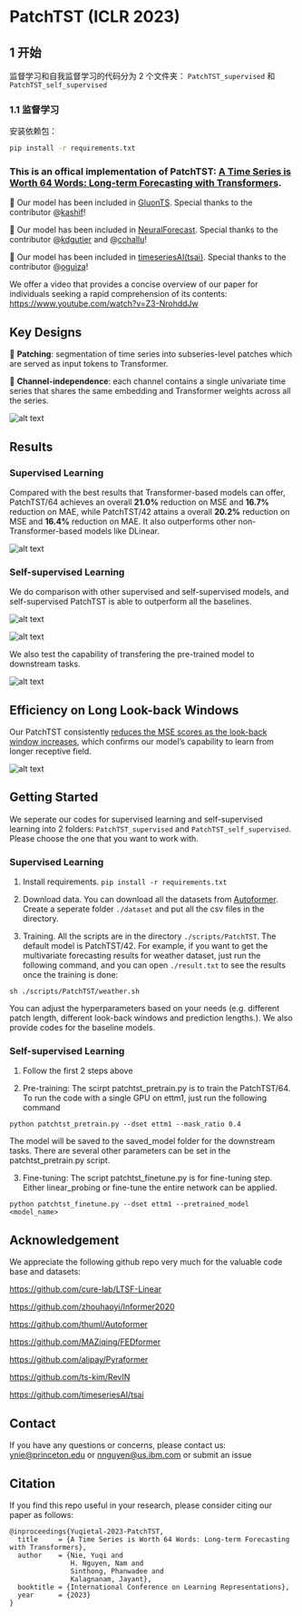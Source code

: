 # PatchTST (ICLR 2023)

## 1 开始

监督学习和自我监督学习的代码分为 2 个文件夹： `PatchTST_supervised` 和 `PatchTST_self_supervised`

### 1.1 监督学习

安装依赖包：

```sh
pip install -r requirements.txt
```



### This is an offical implementation of PatchTST: [A Time Series is Worth 64 Words: Long-term Forecasting with Transformers](https://arxiv.org/abs/2211.14730). 

:triangular_flag_on_post: Our model has been included in [GluonTS](https://github.com/awslabs/gluonts). Special thanks to the contributor @[kashif](https://github.com/kashif)!

:triangular_flag_on_post: Our model has been included in [NeuralForecast](https://github.com/Nixtla/neuralforecast). Special thanks to the contributor @[kdgutier](https://github.com/kdgutier) and @[cchallu](https://github.com/cchallu)!

:triangular_flag_on_post: Our model has been included in [timeseriesAI(tsai)](https://github.com/timeseriesAI/tsai/blob/main/tutorial_nbs/15_PatchTST_a_new_transformer_for_LTSF.ipynb). Special thanks to the contributor @[oguiza](https://github.com/oguiza)!

We offer a video that provides a concise overview of our paper for individuals seeking a rapid comprehension of its contents: https://www.youtube.com/watch?v=Z3-NrohddJw



## Key Designs

:star2: **Patching**: segmentation of time series into subseries-level patches which are served as input tokens to Transformer.

:star2: **Channel-independence**: each channel contains a single univariate time series that shares the same embedding and Transformer weights across all the series.

![alt text](https://github.com/yuqinie98/PatchTST/blob/main/pic/model.png)

## Results

### Supervised Learning

Compared with the best results that Transformer-based models can offer, PatchTST/64 achieves an overall **21.0%** reduction on MSE and **16.7%** reduction
on MAE, while PatchTST/42 attains a overall **20.2%** reduction on MSE and **16.4%** reduction on MAE. It also outperforms other non-Transformer-based models like DLinear.

![alt text](https://github.com/yuqinie98/PatchTST/blob/main/pic/table3.png)

### Self-supervised Learning

We do comparison with other supervised and self-supervised models, and self-supervised PatchTST is able to outperform all the baselines. 

![alt text](https://github.com/yuqinie98/PatchTST/blob/main/pic/table4.png)

![alt text](https://github.com/yuqinie98/PatchTST/blob/main/pic/table6.png)

We also test the capability of transfering the pre-trained model to downstream tasks.

![alt text](https://github.com/yuqinie98/PatchTST/blob/main/pic/table5.png)

## Efficiency on Long Look-back Windows

Our PatchTST consistently <ins>reduces the MSE scores as the look-back window increases</ins>, which confirms our model’s capability to learn from longer receptive field.

![alt text](https://github.com/yuqinie98/PatchTST/blob/main/pic/varying_L.png)

## Getting Started

We seperate our codes for supervised learning and self-supervised learning into 2 folders: ```PatchTST_supervised``` and ```PatchTST_self_supervised```. Please choose the one that you want to work with.

### Supervised Learning

1. Install requirements. ```pip install -r requirements.txt```

2. Download data. You can download all the datasets from [Autoformer](https://drive.google.com/drive/folders/1ZOYpTUa82_jCcxIdTmyr0LXQfvaM9vIy). Create a seperate folder ```./dataset``` and put all the csv files in the directory.

3. Training. All the scripts are in the directory ```./scripts/PatchTST```. The default model is PatchTST/42. For example, if you want to get the multivariate forecasting results for weather dataset, just run the following command, and you can open ```./result.txt``` to see the results once the training is done:
```
sh ./scripts/PatchTST/weather.sh
```

You can adjust the hyperparameters based on your needs (e.g. different patch length, different look-back windows and prediction lengths.). We also provide codes for the baseline models.

### Self-supervised Learning

1. Follow the first 2 steps above

2. Pre-training: The scirpt patchtst_pretrain.py is to train the PatchTST/64. To run the code with a single GPU on ettm1, just run the following command
```
python patchtst_pretrain.py --dset ettm1 --mask_ratio 0.4
```
The model will be saved to the saved_model folder for the downstream tasks. There are several other parameters can be set in the patchtst_pretrain.py script.

 3. Fine-tuning: The script patchtst_finetune.py is for fine-tuning step. Either linear_probing or fine-tune the entire network can be applied.
```
python patchtst_finetune.py --dset ettm1 --pretrained_model <model_name>
```

## Acknowledgement

We appreciate the following github repo very much for the valuable code base and datasets:

https://github.com/cure-lab/LTSF-Linear

https://github.com/zhouhaoyi/Informer2020

https://github.com/thuml/Autoformer

https://github.com/MAZiqing/FEDformer

https://github.com/alipay/Pyraformer

https://github.com/ts-kim/RevIN

https://github.com/timeseriesAI/tsai

## Contact

If you have any questions or concerns, please contact us: ynie@princeton.edu or nnguyen@us.ibm.com or submit an issue

## Citation

If you find this repo useful in your research, please consider citing our paper as follows:

```
@inproceedings{Yuqietal-2023-PatchTST,
  title     = {A Time Series is Worth 64 Words: Long-term Forecasting with Transformers},
  author    = {Nie, Yuqi and
               H. Nguyen, Nam and
               Sinthong, Phanwadee and 
               Kalagnanam, Jayant},
  booktitle = {International Conference on Learning Representations},
  year      = {2023}
}
```

